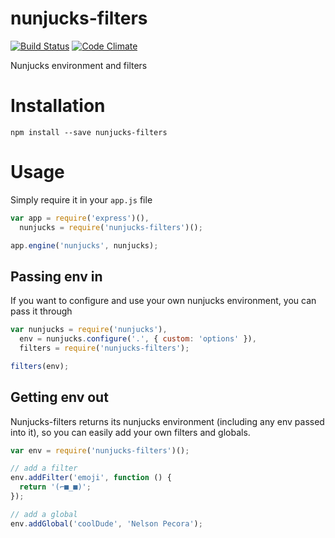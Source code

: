# nunjucks-filters

[![Build Status](https://travis-ci.org/nymag/nunjucks-filters.svg)](https://travis-ci.org/nymag/nunjucks-filters)
[![Code Climate](https://codeclimate.com/github/nymag/nunjucks-filters/badges/gpa.svg)](https://codeclimate.com/github/nymag/nunjucks-filters)

Nunjucks environment and filters

# Installation

```
npm install --save nunjucks-filters
```

# Usage

Simply require it in your `app.js` file

```js
var app = require('express')(),
  nunjucks = require('nunjucks-filters')();

app.engine('nunjucks', nunjucks);
```

## Passing env in

If you want to configure and use your own nunjucks environment, you can pass it through

```js
var nunjucks = require('nunjucks'),
  env = nunjucks.configure('.', { custom: 'options' }),
  filters = require('nunjucks-filters');

filters(env);
```

## Getting env out

Nunjucks-filters returns its nunjucks environment (including any env passed into it), so you can easily add your own filters and globals.

```js
var env = require('nunjucks-filters')();

// add a filter
env.addFilter('emoji', function () {
  return '(⌐■_■)';
});

// add a global
env.addGlobal('coolDude', 'Nelson Pecora');
```
